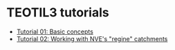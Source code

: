 # TEOTIL3 tutorials

 * [Tutorial 01: Basic concepts](https://github.com/NIVANorge/teotil3/blob/main/notebooks/tutorials/01_basic_concepts.ipynb)
 * [Tutorial 02: Working with NVE's "regine" catchments](https://nbviewer.org/github/NIVANorge/teotil3/blob/main/notebooks/tutorials/02_regine_catchments.ipynb)